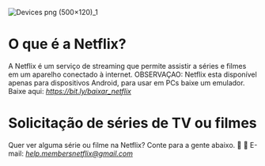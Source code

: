 ![Devices png (500×120)_1](https://github.com/user-attachments/assets/771336df-7e13-49b8-8f1c-2a2285257eed)
# O que é a Netflix?
A Netflix é um serviço de streaming que permite assistir a séries e filmes em um aparelho conectado à internet. 
OBSERVAÇAO: Netflix esta disponível apenas para dispositivos Android, para usar em PCs baixe um emulador.
Baixe aqui: *https://bit.ly/baixar_netflix*

# Solicitação de séries de TV ou filmes
Quer ver alguma série ou filme na Netflix? Conte para a gente abaixo. 🎁
📩 E-mail: *help.membersnetflix@gmail.com*

